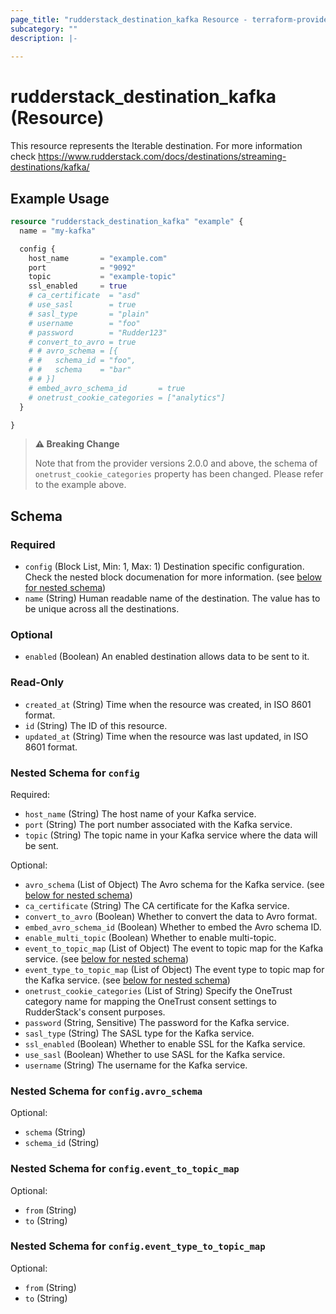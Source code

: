 ```yaml
---
page_title: "rudderstack_destination_kafka Resource - terraform-provider-rudderstack"
subcategory: ""
description: |-
  
---
```


# rudderstack_destination_kafka (Resource)

This resource represents the Iterable destination. For more information check 
https://www.rudderstack.com/docs/destinations/streaming-destinations/kafka/

## Example Usage

```terraform
resource "rudderstack_destination_kafka" "example" {
  name = "my-kafka"

  config {
    host_name       = "example.com"
    port            = "9092"
    topic           = "example-topic"
    ssl_enabled     = true
    # ca_certificate  = "asd"
    # use_sasl        = true
    # sasl_type       = "plain"
    # username        = "foo"
    # password        = "Rudder123"
    # convert_to_avro = true
    # # avro_schema = [{
    # #   schema_id = "foo",
    # #   schema    = "bar"
    # # }]
    # embed_avro_schema_id       = true
    # onetrust_cookie_categories = ["analytics"]
  }

}
```

> **⚠️ Breaking Change**
> 
> Note that from the provider versions 2.0.0 and above, the schema of `onetrust_cookie_categories` property has been changed. Please refer to the example above.

<!-- schema generated by tfplugindocs -->
## Schema

### Required

- `config` (Block List, Min: 1, Max: 1) Destination specific configuration. Check the nested block documenation for more information. (see [below for nested schema](#nestedblock--config))
- `name` (String) Human readable name of the destination. The value has to be unique across all the destinations.

### Optional

- `enabled` (Boolean) An enabled destination allows data to be sent to it.

### Read-Only

- `created_at` (String) Time when the resource was created, in ISO 8601 format.
- `id` (String) The ID of this resource.
- `updated_at` (String) Time when the resource was last updated, in ISO 8601 format.

<a id="nestedblock--config"></a>
### Nested Schema for `config`

Required:

- `host_name` (String) The host name of your Kafka service.
- `port` (String) The port number associated with the Kafka service.
- `topic` (String) The topic name in your Kafka service where the data will be sent.

Optional:

- `avro_schema` (List of Object) The Avro schema for the Kafka service. (see [below for nested schema](#nestedatt--config--avro_schema))
- `ca_certificate` (String) The CA certificate for the Kafka service.
- `convert_to_avro` (Boolean) Whether to convert the data to Avro format.
- `embed_avro_schema_id` (Boolean) Whether to embed the Avro schema ID.
- `enable_multi_topic` (Boolean) Whether to enable multi-topic.
- `event_to_topic_map` (List of Object) The event to topic map for the Kafka service. (see [below for nested schema](#nestedatt--config--event_to_topic_map))
- `event_type_to_topic_map` (List of Object) The event type to topic map for the Kafka service. (see [below for nested schema](#nestedatt--config--event_type_to_topic_map))
- `onetrust_cookie_categories` (List of String) Specify the OneTrust category name for mapping the OneTrust consent settings to RudderStack's consent purposes.
- `password` (String, Sensitive) The password for the Kafka service.
- `sasl_type` (String) The SASL type for the Kafka service.
- `ssl_enabled` (Boolean) Whether to enable SSL for the Kafka service.
- `use_sasl` (Boolean) Whether to use SASL for the Kafka service.
- `username` (String) The username for the Kafka service.

<a id="nestedatt--config--avro_schema"></a>
### Nested Schema for `config.avro_schema`

Optional:

- `schema` (String)
- `schema_id` (String)


<a id="nestedatt--config--event_to_topic_map"></a>
### Nested Schema for `config.event_to_topic_map`

Optional:

- `from` (String)
- `to` (String)


<a id="nestedatt--config--event_type_to_topic_map"></a>
### Nested Schema for `config.event_type_to_topic_map`

Optional:

- `from` (String)
- `to` (String)
